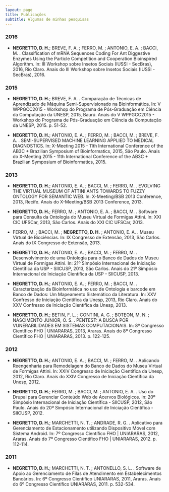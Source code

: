 ```yaml
---
layout: page
title: Publicações
subtitle: Algumas de minhas pesquisas
---
```


### 2016
- **NEGRETTO, D. H.**; BREVE, F. A. ; FERRO, M. ; ANTONIO, E. A. ; BACCI, M. . Classification of mRNA Sequences Coding For Ant Diggestive Enzymes Using the Particle Competition and Cooperation Bioinspired Algorithm. In: III Workshop sobre Insetos Sociais (IUSSI - SecBras), 2016, Rio Claro. Anais do III Workshop sobre Insetos Sociais (IUSSI - SecBras), 2016.

### 2015
- **NEGRETTO, D. H.**; BREVE, F. A. . Comparação de Técnicas de Aprendizado de Máquina Semi-Supervisionado na Bioinformática. In: V WPPGCC2015 - Workshop do Programa de Pós-Graduação em Ciência da Computação da UNESP, 2015, Baurú. Anais do V WPPGCC2015 - Workshop do Programa de Pós-Graduação em Ciência da Computação da UNESP, 2015. p. 51-52.

- **NEGRETTO, D. H.**; ANTONIO, E. A. ; FERRO, M. ; BACCI, M. ; BREVE, F. A. . SEMI-SUPERVISED MACHINE LEARNING APPLIED TO MEDICAL DIAGNOSTICS. In: X-Meeting 2015 - 11th International Conference of the AB3C + Brazilian Symposium of Bioinformatics, 2015, São Paulo. Anais do X-Meeting 2015 - 11th International Conference of the AB3C + Brazilian Symposium of Bioinformatics, 2015.

### 2013
- **NEGRETTO, D. H.**; ANTONIO, E. A. ; BACCI, M. ; FERRO, M. . EVOLVING THE VIRTUAL MUSEUM OF ATTINI ANTS TOWARDS TO FUZZY ONTOLOGY FOR SEMANTIC WEB. In: X-Meeting/BSB 2013 Conference, 2013, Recife. Anais do X-Meeting/BSB 2013 Conference, 2013.

- **NEGRETTO, D. H.**; FERRO, M. ; ANTONIO, E. A. ; BACCI, M. . Software para Consulta da Ontologia do Museu Virtual de Formigas Attini. In: XXI CIC UFSCar, 2013, São Carlos. Anais do XXI CIC UFSCar, 2013.

- FERRO, M. ; BACCI, M. ; **NEGRETTO, D. H.** ; ANTONIO, E. A. . Museu Virtual de Biociências. In: IX Congresso de Extensão, 2013, São Carlos. Anais do IX Congresso de Extensão, 2013.

- **NEGRETTO, D. H.**; ANTONIO, E. A. ; BACCI, M. ; FERRO, M. . Desenvolvimento de uma Ontologia para o Banco de Dados do Museu Virtual de Formigas Attini. In: 21º Simpósio Internacional de Iniciação Científica da USP - SIICUSP, 2013, São Carlos. Anais do 21º Simpósio Internacional de Iniciação Científica da USP - SIICUSP, 2013.

- **NEGRETTO, D. H.**; ANTONIO, E. A. ; FERRO, M. ; BACCI, M. . Caracterização da Bioinformática no uso de Ontologia e barcode em Banco de Dados: Um Mapeamento Sistemático da Literatura. In: XXV Confresso de Iniciação Científica da Unesp, 2013, Rio Claro. Anais do XXV Confresso de Iniciação Científica da Unesp, 2013.

- **NEGRETTO, D. H.**; BETIN, F. L. ; CONTINI, A. G. ; BOTEON, M. N. ; NASCIMENTO JUNIOR, O. S. . PENTEST: A BUSCA POR VUNERABILIDADES EM SISTEMAS COMPUTACIONAIS. In: 8º Congresso Científico FHO | UNIARARAS, 2013, Araras. Anais do 8º Congresso Científico FHO | UNIARARAS, 2013. p. 122-125.

### 2012
- **NEGRETTO, D. H.**; ANTONIO, E. A. ; BACCI, M. ; FERRO, M. . Aplicando Reengenharia para Remodelagem do Banco de Dados do Museu Virtual de Formigas Attini. In: XXIV Congresso de Iniciação Científica da Unesp, 2012, Rio Claro. Anais do XXIV Congresso de Iniciação Científica da Unesp, 2012.

- **NEGRETTO, D. H.**; FERRO, M. ; BACCI, M. ; ANTONIO, E. A. . Uso do Drupal para Gerenciar Conteúdo Web de Acervos Biológicos. In: 20º Simpósio Internacional de Iniciação Científica - SIICUSP, 2012, São Paulo. Anais do 20º Simpósio Internacional de Iniciação Científica - SIICUSP, 2012.

- **NEGRETTO, D. H.**; MARCHETTI, N. T. ; ANDRADE, R. G. . Aplicativo para Gerenciamento de Estacionamento utilizando Dispositivo Móvel com Sistema Android. In: 7º Congresso Científico FHO | UNIARARAS, 2012, Araras. Anais do 7º Congresso Científico FHO | UNIARARAS, 2012. p. 112-114.

### 2011
- **NEGRETTO, D. H.**; MARCHETTI, N. T. ; ANTONELLO, S. L. . Software de Apoio ao Gerenciamento de Filas de Atendimento em Estabelecimentos Bancários. In: 6º Congresso Científico UNIARARAS, 2011, Araras. Anais do 6º Congresso Científico UNIARARAS, 2011. p. 532-534.
